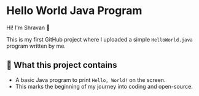 # Hello World Java Program

Hi! I'm Shravan 👋

This is my first GitHub project where I uploaded a simple `HelloWorld.java` program written by me.

## 🧠 What this project contains

- A basic Java program to print `Hello, World!` on the screen.
- This marks the beginning of my journey into coding and open-source.